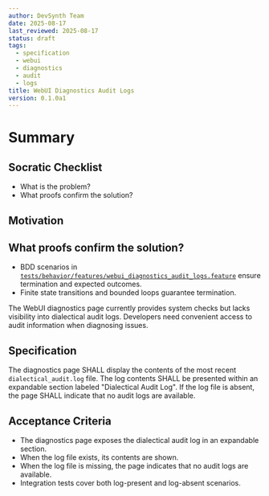 ```yaml
---
author: DevSynth Team
date: 2025-08-17
last_reviewed: 2025-08-17
status: draft
tags:
  - specification
  - webui
  - diagnostics
  - audit
  - logs
title: WebUI Diagnostics Audit Logs
version: 0.1.0a1
---
```


# Summary

## Socratic Checklist
- What is the problem?
- What proofs confirm the solution?

## Motivation

## What proofs confirm the solution?
- BDD scenarios in [`tests/behavior/features/webui_diagnostics_audit_logs.feature`](../../tests/behavior/features/webui_diagnostics_audit_logs.feature) ensure termination and expected outcomes.
- Finite state transitions and bounded loops guarantee termination.

The WebUI diagnostics page currently provides system checks but lacks visibility into dialectical audit logs. Developers need convenient access to audit information when diagnosing issues.

## Specification
The diagnostics page SHALL display the contents of the most recent `dialectical_audit.log` file. The log contents SHALL be presented within an expandable section labeled "Dialectical Audit Log". If the log file is absent, the page SHALL indicate that no audit logs are available.

## Acceptance Criteria
- The diagnostics page exposes the dialectical audit log in an expandable section.
- When the log file exists, its contents are shown.
- When the log file is missing, the page indicates that no audit logs are available.
- Integration tests cover both log-present and log-absent scenarios.
